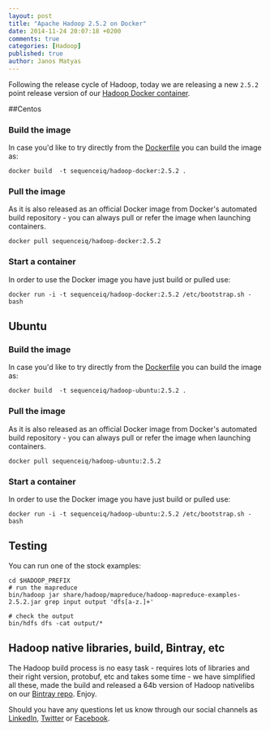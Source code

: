 ```yaml
---
layout: post
title: "Apache Hadoop 2.5.2 on Docker"
date: 2014-11-24 20:07:18 +0200
comments: true
categories: [Hadoop]
published: true
author: Janos Matyas
---
```


Following the release cycle of Hadoop, today we are releasing a new `2.5.2` point release version of our [Hadoop Docker container](https://registry.hub.docker.com/u/sequenceiq/hadoop-docker/). 

##Centos

### Build the image

In case you'd like to try directly from the [Dockerfile](https://github.com/sequenceiq/hadoop-docker/tree/2.5.2) you can build the image as:

```
docker build  -t sequenceiq/hadoop-docker:2.5.2 .
```
<!-- more -->

### Pull the image

As it is also released as an official Docker image from Docker's automated build repository - you can always pull or refer the image when launching containers.

```
docker pull sequenceiq/hadoop-docker:2.5.2
```

### Start a container

In order to use the Docker image you have just build or pulled use:

```
docker run -i -t sequenceiq/hadoop-docker:2.5.2 /etc/bootstrap.sh -bash
```

## Ubuntu

### Build the image

In case you'd like to try directly from the [Dockerfile](https://github.com/sequenceiq/docker-hadoop-ubuntu/tree/2.5.2) you can build the image as:

```
docker build  -t sequenceiq/hadoop-ubuntu:2.5.2 .
```
<!-- more -->

### Pull the image

As it is also released as an official Docker image from Docker's automated build repository - you can always pull or refer the image when launching containers.

```
docker pull sequenceiq/hadoop-ubuntu:2.5.2
```

### Start a container

In order to use the Docker image you have just build or pulled use:

```
docker run -i -t sequenceiq/hadoop-ubuntu:2.5.2 /etc/bootstrap.sh -bash
```

## Testing

You can run one of the stock examples:

```
cd $HADOOP_PREFIX
# run the mapreduce
bin/hadoop jar share/hadoop/mapreduce/hadoop-mapreduce-examples-2.5.2.jar grep input output 'dfs[a-z.]+'

# check the output
bin/hdfs dfs -cat output/*
```

## Hadoop native libraries, build, Bintray, etc

The Hadoop build process is no easy task - requires lots of libraries and their right version, protobuf, etc and takes some time - we have simplified all these, made the build and released a 64b version of Hadoop nativelibs on our [Bintray repo](https://bintray.com/sequenceiq/sequenceiq-bin/hadoop-native-64bit/2.5.2/view/files). Enjoy. 

Should you have any questions let us know through our social channels as [LinkedIn](https://www.linkedin.com/company/sequenceiq/), [Twitter](https://twitter.com/sequenceiq) or [Facebook](https://www.facebook.com/sequenceiq).
